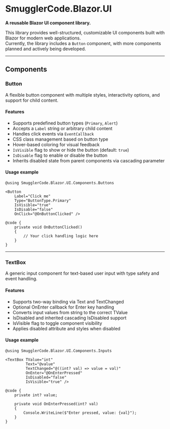 # SmugglerCode.Blazor.UI

**A reusable Blazor UI component library.**

This library provides well-structured, customizable UI components built with Blazor for modern web applications.  
Currently, the library includes a `Button` component, with more components planned and actively being developed.

---

## Components

### Button

A flexible button component with multiple styles, interactivity options, and support for child content.

#### Features

- Supports predefined button types (`Primary`, `Alert`)
- Accepts a `Label` string or arbitrary child content
- Handles click events via `EventCallback`
- CSS class management based on button type
- Hover-based coloring for visual feedback
- `IsVisible` flag to show or hide the button (default: `true`)
- `IsDisable` flag to enable or disable the button
- Inherits disabled state from parent components via cascading parameter

#### Usage example

```razor
@using SmugglerCode.Blazor.UI.Components.Buttons

<Button 
    Label="Click me" 
    Type="ButtonType.Primary" 
    IsVisible="true" 
    IsDisable="false"
    OnClick="@OnButtonClicked" />

@code {
    private void OnButtonClicked()
    {
        // Your click handling logic here
    }
}
```

---

### TextBox<TValue>

A generic input component for text-based user input with type safety and event handling.

#### Features

- Supports two-way binding via Text and TextChanged
- Optional OnEnter callback for Enter key handling
- Converts input values from string to the correct TValue
- IsDisabled and inherited cascading IsDisabled support
- IsVisible flag to toggle component visibility
- Applies disabled attribute and styles when disabled

#### Usage example

```razor
@using SmugglerCode.Blazor.UI.Components.Inputs

<TextBox TValue="int"
         Text="@value"
         TextChanged="@((int? val) => value = val)"
         OnEnter="@OnEnterPressed"
         IsDisabled="false"
         IsVisible="true" />

@code {
    private int? value;

    private void OnEnterPressed(int? val)
    {
        Console.WriteLine($"Enter pressed, value: {val}");
    }
}
```